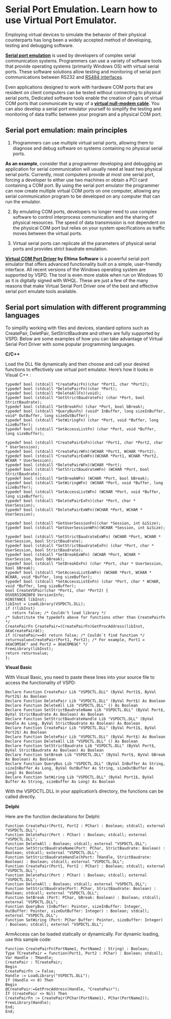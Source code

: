 **Serial Port Emulation. Learn how to use Virtual Port Emulator.**
==================================================================

Employing virtual devices to simulate the behavior of their physical counterparts has long been a widely accepted method of developing, testing and debugging software.

**[Serial port emulation](https://www.eltima.com/virtual-serial-port-emulation.html)** is used by developers of complex serial communication systems. Programmers can use a variety of software tools that provide operating systems (primarily Windows OS) with virtual serial ports. These software solutions allow testing and monitoring of serial port communications between RS232 and [RS484 interfaces](https://www.eltima.com/article/rs485-communication-guide/).

Even applications designed to work with hardware COM ports that are resident on client computers can be tested without connecting to physical serial ports, Dedicated software tools enable the creation of pairs of virtual COM ports that communicate by way of a **[virtual null-modem cable](https://www.eltima.com/products/virtual-null-modem/)**. You can also develop a serial port emulator yourself to simplify the testing and monitoring of data traffic between your program and a physical COM port.

**Serial port emulation: main principles**
------------------------------------------

1. Programmers can use multiple virtual serial ports, allowing them to diagnose and debug software on systems containing no physical serial ports.

**As an example**, consider that a programmer developing and debugging an application for serial communication will usually need at least two physical serial ports. Currently, most computers provide at most one serial port, forcing a developer to either use two machines or obtain a PCI card containing a COM port. By using the serial port emulator the programmer can now create multiple virtual COM ports on one computer, allowing any serial communication program to be developed on any computer that can run the emulator.

2. By emulating COM ports, developers no longer need to use complex software to control interprocess communication and the sharing of physical resources. The speed of data transmission is not dependent on the physical COM port but relies on your system specifications as traffic moves between the virtual ports. 

3. Virtual serial ports can replicate all the parameters of physical serial ports and provides strict baudrate emulation. 

**[Virtual COM Port Driver](https://www.eltima.com/virtual-com-port/) by Eltima Software** is a powerful serial port emulator that offers advanced functionality built on a simple, user-friendly interface. All recent versions of the Windows operating system are supported by VSPD. The tool is even more stable when run on Windows 10 as it is digitally signed with WHQL. These are just a few of the many reasons that make Virtual Serial Port Driver one of the best and effective serial port emulate tools available.

**Serial port simulation with different programming languages**
---------------------------------------------------------------

To simplify working with files and devices, standard options such as CreatePair, DeletPair, SetStrictBaudrate and others are fully supported by VSPD. Below are some examples of how you can take advantage of Virtual Serial Port Driver with some popular programming languages.

**C/C++**
     
Load the DLL file dynamically and then choose and call your desired functions to effectively use virtual port emulator. Here’s how it looks in Visual C++ :

    typedef bool (stdcall *CreatePairFn)(char *Port1, char *Port2);
    typedef bool (stdcall *DeletePairFn)(char *Port);
    typedef bool (stdcall *DeleteAllFn)(void);
    typedef bool (stdcall *SetStrictBaudrateFn) (char *Port, bool StrictBaudrate);
    typedef bool (stdcall *SetBreakFn) (char *Port, bool bBreak);
    typedef bool (stdcall *QueryBusFn) (void* InBuffer, long sizeInBuffer, void* OutBuffer, long sizeOutBuffer);
    typedef bool (stdcall *SetWiringFn) (char *Port, void *Buffer, long sizeBuffer);
    typedef bool (stdcall *SetAccessListFn) (char *Port, void *Buffer, long sizeBuffer);
 
    typedef bool (stdcall *CreatePairExFn)(char *Port1, char *Port2, char * UserSession);
    typedef bool (stdcall *CreatePairWFn)(WCHAR *Port1, WCHAR *Port2);
    typedef bool (stdcall *CreatePairExWFn)(WCHAR *Port1, WCHAR *Port2, WCHAR * UserSession);
    typedef bool (stdcall *DeletePairWFn)(WCHAR *Port);
    typedef bool (stdcall *SetStrictBaudrateWFn) (WCHAR *Port, bool StrictBaudrate);
    typedef bool (stdcall *SetBreakWFn) (WCHAR *Port, bool bBreak);
    typedef bool (stdcall *SetWiringWFn) (WCHAR *Port, void *Buffer, long sizeBuffer);
    typedef bool (stdcall *SetAccessListWFn) (WCHAR *Port, void *Buffer, long sizeBuffer);
    typedef bool (stdcall *DeletePairExFn)(char *Port, char * UserSession);
    typedef bool (stdcall *DeletePairExWFn)(WCHAR *Port, WCHAR * UserSession);
 
    typedef bool (stdcall *GetUserSessionFn)(char *Session, int &iSize);
    typedef bool (stdcall *GetUserSessionWFn)(WCHAR *Session, int &iSize);
 
    typedef bool (stdcall *SetStrictBaudrateExWFn) (WCHAR *Port, WCHAR * UserSession, bool StrictBaudrate);
    typedef bool (stdcall *SetStrictBaudrateExFn) (char *Port, char * UserSession, bool StrictBaudrate);
    typedef bool (stdcall *SetBreakExWFn) (WCHAR *Port, WCHAR * UserSession, bool bBreak);
    typedef bool (stdcall *SetBreakExFn) (char *Port, char * UserSession, bool bBreak);
    typedef bool (stdcall *SetAccessListExWFn) (WCHAR *Port, WCHAR * WCHAR, void *Buffer, long sizeBuffer);
    typedef bool (stdcall *SetAccessListExFn) (char *Port, char * WCHAR, void *Buffer, long sizeBuffer);
    bool CreateVSPair(char *Port1, char *Port2) {
    OSVERSIONINFO VersionInfo;
    HINSTANCE libInst;
    libInst = LoadLibrary(VSPDCTL.DLL);
    if (!libInst)
       return false; /* Couldn't load library */
    /* Substitute the typedefs above for functions other than CreatePairFn */
    CreatePairFn CreatePair=(CreatePairFn)GetProcAddress(libInst, â€œCreatePairâ€);
    if (CreatePair==0) return false; /* Couldn`t find function */
    returnvalue=CreatePair(Port1, Port2); /* For example, Port1 = â€œCOM5â€³ and Port2 = â€œCOM6â€³ */
    FreeLibrary(libInst);
    return returnvalue;
    };
 
**Visual Basic**

With Visual Basic, you need to paste these lines into your source file to access the functionality of VSPD:

    Declare Function CreatePair Lib "VSPDCTL.DLL" (ByVal Port1$, ByVal Port2$) As Boolean
    Declare Function DeletePair Lib "VSPDCTL.DLL" (ByVal Port$) As Boolean
    Declare Function DeleteAll Lib "VSPDCTL.DLL" () As Boolean
    Declare Function SetStrictBaudrateName Lib "VSPDCTL.DLL" (ByVal Port$, ByVal StrictBaudrate As Boolean) As Boolean
    Declare Function SetStrictBaudrateHandle Lib "VSPDCTL.DLL" (ByVal Handle As Long, ByVal StrictBaudrate As Boolean) As Boolean
    Declare Function CreatePair Lib "VSPDCTL.DLL" (ByVal Port1$, ByVal Port2$) As Boolean
    Declare Function DeletePair Lib "VSPDCTL.DLL" (ByVal Port$) As Boolean
    Declare Function DeleteAll Lib "VSPDCTL.DLL" () As Boolean
    Declare Function SetStrictBaudrate Lib "VSPDCTL.DLL" (ByVal Port$, ByVal StrictBaudrate As Boolean) As Boolean
    Declare Function SetBreak Lib "VSPDCTL.DLL" (ByVal Port$, ByVal bBreak As Boolean) As Boolean
    Declare Function QueryBus Lib "VSPDCTL.DLL" (ByVal InBuffer As String, sizeInBuffer As Long, ByVal OutBuffer As String, sizeOutBuffer As Long) As Boolean
    Declare Function SetWiring Lib "VSPDCTL.DLL" (ByVal Port1$, ByVal Buffer As String, sizeBuffer As Long) As Boolean
    
With the VSPDCTL.DLL in your application’s directory, the functions can be called directly.

**Delphi**

Here are the function declarations for Delphi:

    Function CreatePair(Port1, Port2 : PChar) : Boolean; stdcall; external "VSPDCTL.DLL";
    Function DeletePair(Port : PChar) : Boolean; stdcall; external "VSPDCTL.DLL";
    Function DeleteAll : Boolean; stdcall; external "VSPDCTL.DLL";
    Function SetStrictBaudrateName(Port: PChar, StrictBaudrate: Boolean) : Boolean; stdcall; external "VSPDCTL.DLL";
    Function SetStrictBaudrateHandle(hPort: THandle, StrictBaudrate: Boolean) : Boolean; stdcall; external "VSPDCTL.DLL";
    Function CreatePair(Port1, Port2 : PChar) : Boolean; stdcall; external "VSPDCTL.DLL";
    Function DeletePair(Port : PChar) : Boolean; stdcall; external "VSPDCTL.DLL";
    Function DeleteAll : Boolean; stdcall; external "VSPDCTL.DLL";
    Function SetStrictBaudrate(Port: PChar, StrictBaudrate: Boolean) : Boolean; stdcall; external "VSPDCTL.DLL";
    Function SetBreak (Port: PChar, bBreak: Boolean) : Boolean; stdcall; external "VSPDCTL.DLL";
    Function QueryBus (InBuffer: Pointer, sizeInBuffer: Integer, OutBuffer: Pointer, sizeOutBuffer: Integer) : Boolean; stdcall; external "VSPDCTL.DLL";
    Function SetWiring (Port: PChar Buffer: Pointer, sizeBuffer: Integer) : Boolean; stdcall; external "VSPDCTL.DLL";

ArmAccess can be loaded statically or dynamically. For dynamic loading, use this sample code:

    Function CreatePairFn(PortName1, PortName2 : String) : Boolean;
    Type TCreatePair = function(Port1, Port2 : PChar) : Boolean; stdcall;
    Var Handle : THandle;
    CreatePair : TCreatePair;
    Begin
    CreatePairFn := False;
    Handle := LoadLibrary("VSPDCTL.DLL");
    If (Handle <> 0) Then
    Begin
    @CreatePair:=GetProcAddress(Handle, "CreatePair");
    If (CreatePair <> Nil) Then
    CreatePairFn := CreatePair(PChar(PortName1), PChar(PortName2));
    FreeLibrary(Handle);
    End;
    End;















